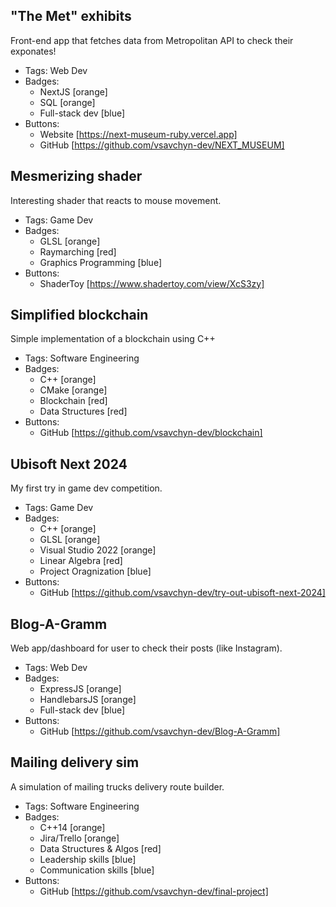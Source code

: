 ## "The Met" exhibits
Front-end app that fetches data from Metropolitan API to check their exponates!
- Tags: Web Dev
- Badges:
  - NextJS [orange]
  - SQL [orange]
  - Full-stack dev [blue]
- Buttons:
  - Website [https://next-museum-ruby.vercel.app]
  - GitHub  [https://github.com/vsavchyn-dev/NEXT_MUSEUM]

## Mesmerizing shader
Interesting shader that reacts to mouse movement.
- Tags: Game Dev
- Badges:
  - GLSL [orange]
  - Raymarching [red]
  - Graphics Programming [blue]
- Buttons:
  - ShaderToy [https://www.shadertoy.com/view/XcS3zy]

## Simplified blockchain
Simple implementation of a blockchain using C++
- Tags: Software Engineering
- Badges:
  - C++ [orange]
  - CMake [orange]
  - Blockchain [red]
  - Data Structures [red]
- Buttons:
  - GitHub [https://github.com/vsavchyn-dev/blockchain]

## Ubisoft Next 2024
My first try in game dev competition. 
- Tags: Game Dev
- Badges:
  - C++ [orange]
  - GLSL [orange]
  - Visual Studio 2022 [orange]
  - Linear Algebra [red]
  - Project Oragnization [blue]
- Buttons:
  - GitHub [https://github.com/vsavchyn-dev/try-out-ubisoft-next-2024]

## Blog-A-Gramm
Web app/dashboard for user to check their posts (like Instagram).
- Tags: Web Dev
- Badges:
  - ExpressJS [orange]
  - HandlebarsJS [orange]
  - Full-stack dev [blue]
- Buttons:
  - GitHub [https://github.com/vsavchyn-dev/Blog-A-Gramm]

## Mailing delivery sim
A simulation of mailing trucks delivery route builder.
- Tags: Software Engineering
- Badges:
  - C++14 [orange]
  - Jira/Trello [orange]
  - Data Structures & Algos [red]
  - Leadership skills [blue]
  - Communication skills [blue]
- Buttons:
  - GitHub [https://github.com/vsavchyn-dev/final-project]
